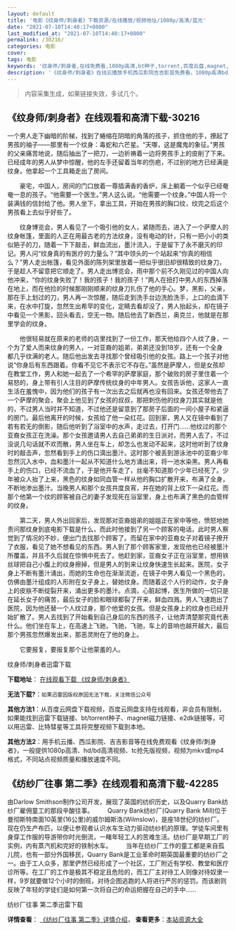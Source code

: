 ```yaml
---
layout: default
title: '电影《纹身师/刺身者》下载资源/在线播放/视频地址/1080p/高清/蓝光'
date: "2021-07-10T14:40:17+0800"
last_modified_at: "2021-07-10T14:40:17+0800"
permalink: /30216/
categories: 电影
cover:
tags: 电影
keywords: '纹身师/刺身者,在线免费看,1080p高清,bt种子,torrent,百度云盘,magnet,磁力链,迅雷下载资源'
description: '《纹身师/刺身者》在线云播放手机西瓜影院吉吉影音免费看，1080p高清bd/hd未删减完整版和tc抢先枪版，mkv/mp4格式，附带bt/torrent种子、magnet/磁力链、百度云盘、网盘资源迅雷下载链接'
---
```


>内容采集生成，如果链接失效，多试几个。


## 《纹身师/刺身者》在线观看和高清下载-30216

一个男人走下幽暗的阶梯，找到了蜷缩在阴暗的角落的孩子，抓住他的手，撩起了男孩的袖子——那里有一个纹身：毒蛇和六芒星。&ldquo;天哪，这是魔鬼的象征。&rdquo;男孩的父亲痛苦地说，随后抽出了一把刀，一边祈祷着一边将男孩手上的皮削了下来。已经成年的男人从梦中惊醒，他的左手还留着当年的伤疤，不过别的地方已经满是纹身。他拿起一个工具箱走出了房间。</p>　　豪宅，中国人，房间的门口放着一尊插满香的香炉，床上躺着一个似乎已经奄奄一息的孩子。&ldquo;他需要一个医生。&rdquo;男人这么说。&ldquo;他需要一个纹身。&rdquo;中国人将一个装满钱的信封给了他。男人坐下，拿出工具，开始在男孩的胸口纹，纹完之后这个男孩看上去似乎好些了。</p>　　纹身博览会，男人看见了一个吸引他的女人，紧随而去，进入了一个萨摩人的纹身帐篷，里面的人正在用最古老的方法纹身，没有电动的针，只有一把小小的类似筢子的刀，随着一下下敲击，鲜血流出，墨汁流入，于是留下了永不磨灭的印记。男人问“纹身真的有医疗的力量么？”其中领头的一个站起来“你真的相信么？&rdquo;男人走出帐篷，看见外面的陈列架里放着一把似乎很旧却很精致的纹身刀，于是趁人不留意把它顺走了。男人走出博览会，雨中那个前不久刚见过的中国人向他冲来，“你的纹身失败了！我的孩子！我的孩子！”两人在扭打中男人的东西掉落在地上，而在他捡的时候那刚刚顺来的纹身刀扎伤了他的手心。梦，黑影，父亲，那在手上划过的刀，男人再一次惊醒，随后走到洗手台边洗脸洗手，上口的血滴下来，在水中打旋，忽然生出希罕的变化，定睛去看却没了，男人抬起头，却在镜子中看见一个黑影，回头看去，空无一物。随后他去了新西兰，奥克兰，他就是在那里学会的纹身。</p>　　他很轻易就在原来的老师的店里找到了一份工作，那天他给四个人纹了身，一个为了爱人而来纹身的男人，一对亚裔的姐弟，弟弟还没到18岁，还有一个全身都几乎纹满的老人。随后他出发去寻找那个曾经吸引他的女孩。路上一个孩子对他说“你身后有东西跟着。你看不见它不表示它不存在。&rdquo;虽然是萨摩人，但是女孩却在教堂工作，男人和她一起去了一个希罕的萨摩家庭，那个破败的房子里住着一个易怒的，身上带有引人注目的萨摩传统纹身的中年男人。女孩告诉他，这家人一直生活在羞愧中，因为他们的孩子有一次出去之后就再也没有回来。女孩还带他去了一个萨摩的聚会，聚会上他见到了女孩的叔叔，那把刺伤他的纹身刀其实就是他的，不过男人当时并不知道，不过他还是留意到了那房子后面的一间小屋子和紧逼的房门。最后他离开的时候，女孩给了他一朵红花。回到家，男人又在镜中看到了若有若无的倒影，随后他听到了浴室中的水声，走过去，打开门&hellip;…他纹过的那个亚裔女孩正在洗澡。那个女孩邀请男人去自己弟弟的生日派对，而男人去了，不过没说几句话就不欢而散，男人坐在车上，却怎么也发动不起来，这时他听到了纹身时的敲击声，忽然看到手上的伤口滴出墨汁。这时那个被丢到游泳池中的亚裔少年忽然沉入水中，血和墨汁一起从不知道什么地方涌出来，将一池水染黑。男人再看手上的伤口，已经不流血了，于是他开车走了，丝毫不知道那个少年已经死了。少年被众人抬了上来，黑色的纹身如同血管一样从他的胸口扩散开来，布满了全身，不断地渗出墨汁。当晚男人和那个女孩共度良宵，并在她的背上纹下一朵红花。而那个他第一个纹的顾客被自己的妻子发现死在浴室里，身上也布满了黑色的血管样的纹身。</p>　　第二天，男人外出回家后，发现那对亚裔姐弟的姐姐正在家中等他，愤怒地她责问那纹身到底电影下载是什么，而此时他接到了另一个顾客的电话，此时男人察觉到了情况的不妙，便出门去找那个顾客了。而留在家中的亚裔女子对着镜子撩开了衣服，看见了她不想看见的东西。男人到了那个顾客家里，发现他也已经被墨汁所覆盖，并且不久后就在惊惧中死去了。他赶到家，亚裔女子正在浴室里，想用铁丝球把自己小腹上的纹身擦掉，但是男人的到来让纹身快速生长起来。医院，女子身上不断有墨汁涌出，而她的生命也在渐渐流逝，在镜子中男人看见一个黑色的，仿佛由墨汁组成的人形附在女子身上，替她纹身。而随着这个人行的动作，女子身上的皮肤不断绽裂开来，涌出更多的墨汁。点滴，心脏起博，医生所做的一切只是在延长女子的痛苦，最后女子的脸和眼球都裂了开来，鲜血四溅。男人飞速跑出了医院，因为他还替一个人纹过身，那个他爱的女孩。但是女孩身上的纹身也已经开始扩散了。男人去找到了开始看到自己身后的东西的孩子，让他弄清楚那究竟代表什么。他们坐在车上，在高速上飞驰，飞驰，飞驰，车上的音响也越开越大，最后那个男孩忽然爆发出来，那恶灵附在了他的身上。</p>　　它要报复，要报复那个让他蒙羞的人。</p>


纹身师/刺身者迅雷下载

**下载地址**： [在线观看下载 《纹身师/刺身者》](https://www.993dy.com//vod-detail-id-18467.html) 


**无法下载?**：`如果迅雷因版权原因无法下载，关注微信公众号 `

**其他方法1**：从百度云网盘下载视频，百度云网盘支持在线观看，非会员有限制，如果能找到迅雷下载链接、bt/torrent种子、magnet磁力链接、e2dk链接等，可以用迅雷、比特彗星等工具将完整视频下载到本地。

**其他方法2**：用手机云播、西瓜影院、吉吉影音等在线免费观看《纹身师/刺身者》，一般提供1080p高清、hd/bd高清视频、tc抢先版视频，视频为mkv或mp4格式，不同站点视频质量和播放速度不同。


## 《纺纱厂往事 第二季》在线观看和高清下载-42285

由Darlow Smithson制作公司开发，展现了英国的纺织历史，以及Quarry Bank纺纱厂雇佣童工的那段辛酸往事。 　　Quarry Bank纺纱厂(Quarry Bank Mill)位于曼彻斯特南面10英里(16公里)的威尔姆斯洛(Wilmslow)，是座18世纪的纺纱厂。现在仍生产布匹，以便让参观者认识水车生动力驱动纺纱机的原理。学徒车间里有身穿工作服的导游带你时光倒流，一睹年轻工人的苦难生活。纺纱厂是早期工厂的实例，内有蒸汽机和完好的铁制水车。 　　当年在纺纱厂工作的童工都是来自孤儿院，也有一部分外国移民，Quarry Bank是工业革命时期英国最重要的纺纱厂之一。由于工人众多，那里俨然已经形成了一个社区，工厂附近有学校、教堂和医疗诊所等。在工厂的工作是极其不稳定且危险的，而工厂主对待工人则像对待奴隶一样，9岁就要做12个小时的倒班，对待企图逃跑的人将进行严厉的惩罚。而该剧则反映了年轻的学徒们是如何第一次将自己的命运把握在自己的手中&hellip;…


纺纱厂往事 第二季迅雷下载

**详情查看**： [《纺纱厂往事 第二季》详情介绍](/movie/42285/)， **查看更多**：[本站资源大全](/movie/t/all/)

